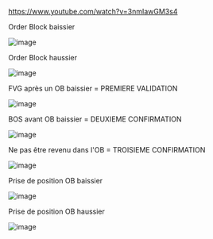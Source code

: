 https://www.youtube.com/watch?v=3nmIawGM3s4

Order Block baissier

![image](https://github.com/user-attachments/assets/450b728c-8d8e-4cda-8d58-071d29f7ce61)

Order Block haussier

![image](https://github.com/user-attachments/assets/106f5aa9-15d3-4b80-855e-61bd4d590625)

FVG après un OB baissier = PREMIERE VALIDATION

![image](https://github.com/user-attachments/assets/9142e37d-fb04-4fb5-ac74-4f677a911864)

BOS avant OB baissier = DEUXIEME CONFIRMATION

![image](https://github.com/user-attachments/assets/21ff3f85-d0f0-4b1c-84ec-76bde24a8063)

Ne pas être revenu dans l'OB = TROISIEME CONFIRMATION

![image](https://github.com/user-attachments/assets/1fb6623d-aca9-4cf3-a12a-b63229c7d5be)

Prise de position OB baissier

![image](https://github.com/user-attachments/assets/8173f520-24fa-4420-9cca-a6c017b92672)

Prise de position OB haussier

![image](https://github.com/user-attachments/assets/bf6832d4-160c-4bb0-b3c3-fa1a786783ea)

